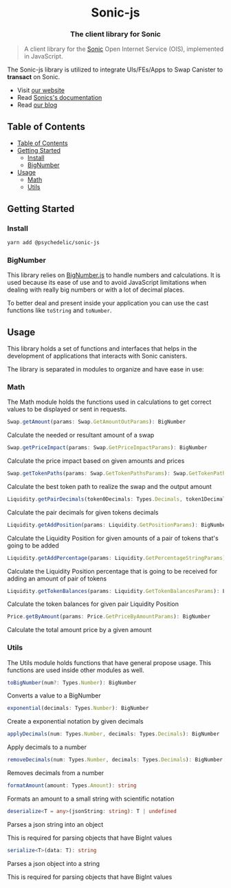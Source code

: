 <h1 align="center">Sonic-js</h1>

<h3 align="center">The client library for Sonic</h3>

> A client library for the [Sonic](https://sonic.ooo/) Open Internet Service (OIS), implemented in JavaScript.

The Sonic-js library is utilized to integrate UIs/FEs/Apps to Swap Canister to **transact** on Sonic.

- Visit [our website](https://sonic.ooo/)
- Read [Sonics's documentation](https://docs.sonic.ooo/)
- Read [our blog](https://sonic-ooo.medium.com/)

## Table of Contents

- [Table of Contents](#table-of-contents)
- [Getting Started](#getting-started)
  - [Install](#install)
  - [BigNumber](#bignumber)
- [Usage](#usage)
  - [Math](#math)
  - [Utils](#utils)

## Getting Started

### Install

```bash
yarn add @psychedelic/sonic-js
```

### BigNumber

This library relies on [BigNumber.js](https://www.npmjs.com/package/big-number) to handle numbers and calculations. It is used because its ease of use and to avoid JavaScript limitations when dealing with really big numbers or with a lot of decimal places.

To better deal and present inside your application you can use the cast functions like `toString` and `toNumber`.

## Usage

This library holds a set of functions and interfaces that helps in the development of applications that interacts with Sonic canisters.

The library is separated in modules to organize and have ease in use:

### Math

The Math module holds the functions used in calculations to get correct values to be displayed or sent in requests.

```ts
Swap.getAmount(params: Swap.GetAmountOutParams): BigNumber
```

Calculate the needed or resultant amount of a swap

```ts
Swap.getPriceImpact(params: Swap.GetPriceImpactParams): BigNumber
```

Calculate the price impact based on given amounts and prices

```ts
Swap.getTokenPaths(params: Swap.GetTokenPathsParams): Swap.GetTokenPathsResult
```

Calculate the best token path to realize the swap and the output amount

```ts
Liquidity.getPairDecimals(token0Decimals: Types.Decimals, token1Decimals: Types.Decimals): Types.Decimals
```

Calculate the pair decimals for given tokens decimals

```ts
Liquidity.getAddPosition(params: Liquidity.GetPositionParams): BigNumber
```

Calculate the Liquidity Position for given amounts of a pair of tokens that's going to be added

```ts
Liquidity.getAddPercentage(params: Liquidity.GetPercentageStringParams): BigNumber
```

Calculate the Liquidity Position percentage that is going to be received for adding an amount of pair of tokens

```ts
Liquidity.getTokenBalances(params: Liquidity.GetTokenBalancesParams): Liquidity.GetTokenBalancesResult
```

Calculate the token balances for given pair Liquidity Position

```ts
Price.getByAmount(params: Price.GetPriceByAmountParams): BigNumber
```

Calculate the total amount price by a given amount

### Utils

The Utils module holds functions that have general propose usage. This functions are used inside other modules as well.

```ts
toBigNumber(num?: Types.Number): BigNumber
```

Converts a value to a BigNumber

```ts
exponential(decimals: Types.Number): BigNumber
```

Create a exponential notation by given decimals

```ts
applyDecimals(num: Types.Number, decimals: Types.Decimals): BigNumber
```

Apply decimals to a number

```ts
removeDecimals(num: Types.Number, decimals: Types.Decimals): BigNumber
```

Removes decimals from a number

```ts
formatAmount(amount: Types.Amount): string
```

Formats an amount to a small string with scientific notation

```ts
deserialize<T = any>(jsonString: string): T | undefined
```

Parses a json string into an object

This is required for parsing objects that have BigInt values

```ts
serialize<T>(data: T): string
```

Parses a json object into a string

This is required for parsing objects that have BigInt values
